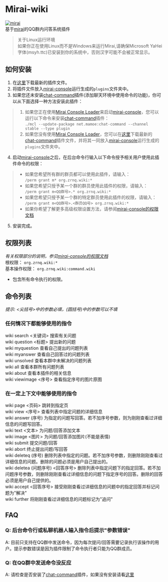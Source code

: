 # Mirai-wiki
[![mirai](https://img.shields.io/badge/mirai-v2.7.0-brightgreen)](https://github.com/mamoe/mirai )  
基于[mirai](https://github.com/mamoe/mirai )的QQ群内问答系统插件  

> 关于Linux运行环境  
> 如果你正在使用Linux而不是Windows来运行Mirai,请确保Microsoft YaHei字体(msyh.ttc)已安装到你的系统中，否则汉字可能不会被正常显示。  

## 如何安装
1. 在[这里](https://github.com/Under-estimate/Mirai-wiki/releases/ )下载最新的插件文件。
2. 将插件文件放入[mirai-console](https://github.com/mamoe/mirai-console )运行生成的`plugins`文件夹中。
3. 如果您还未安装[chat-command](https://github.com/project-mirai/chat-command )插件(添加聊天环境中使用命令的功能)，你可以从下面选择一种方法安装此插件：
> 1. 如果您正在使用[Mirai Console Loader](https://github.com/iTXTech/mirai-console-loader )来启动[mirai-console](https://github.com/mamoe/mirai-console )，您可以运行以下命令来安装[chat-command](https://github.com/project-mirai/chat-command )插件：  
> `./mcl --update-package net.mamoe:chat-command --channel stable --type plugin`
> 2. 如果您没有使用[Mirai Console Loader](https://github.com/iTXTech/mirai-console-loader )，您可以在[这里](https://github.com/project-mirai/chat-command/releases )下载最新的[chat-command](https://github.com/project-mirai/chat-command )插件文件，并将其一同放入[mirai-console](https://github.com/mamoe/mirai-console )运行生成的`plugins`文件夹中。
4. 启动[mirai-console](https://github.com/mamoe/mirai-console )之后，在后台命令行输入以下命令授予相关用户使用此插件命令的权限：
> - 如果您希望所有群的群员都可以使用此插件，请输入：  
> `/perm grant m* org.zrnq.wiki:*`  
> - 如果您希望只授予某一个群的群员使用此插件的权限，请输入：  
> `/perm grant m<QQ群号>.* org.zrnq.wiki:*`
> - 如果您希望只授予某一个群的特定群员使用此插件的权限，请输入：  
> `/perm grant m<QQ群号>.<群员QQ号> org.zrnq.wiki:*`
> - 如果你希望了解更多高级权限设置方法，请参阅[mirai-console的权限文档](https://github.com/mamoe/mirai-console/blob/master/docs/Permissions.md )
5. 安装完成。
## 权限列表
*有关权限部分的说明，参见[mirai-console的权限文档](https://github.com/mamoe/mirai-console/blob/master/docs/Permissions.md )*  
根权限： `org.zrnq.wiki:*`  
基本操作权限： `org.zrnq.wiki:command.wiki`
- 包含所有命令执行的权限。
## 命令列表
*提示: <尖括号>中的参数必填，(圆括号)中的参数可以不填*
### 任何情况下都能够使用的指令
wiki search <关键词> 搜索有关问题  
wiki question <标题> 提出新的问题  
wiki myquestion 查看自己提出的问题列表  
wiki myanswer 查看自己回答过的问题列表  
wiki unsolved 查看本群中未解决的问题列表  
wiki all 查看本群所有问题列表  
wiki about 查看本插件的相关信息  
wiki viewimage <序号> 查看指定序号的图片原图
### 在一定上下文中能够使用的指令
wiki page <页码> 跳转到指定页  
wiki view <序号> 查看列表中指定问题的详细信息  
wiki answer (序号) 为指定的问题写回答。若不加序号参数，则为刚刚查看过详细信息的问题写回答。  
wiki text <文本> 为问题/回答添加文本  
wiki image <图片> 为问题/回答添加图片(不能是表情)  
wiki submit 提交问题/回答  
wiki abort 终止提出问题/写回答  
wiki deleteq (序号) 删除列表中指定的问题。若不加序号参数，则删除刚刚查看过详细信息的问题。删除的问题必须是用户自己提出的。  
wiki deletea (问题序号) <回答序号> 删除列表中指定问题下的指定回答。若不加问题序号参数，则删除刚刚查看过详细信息的问题下指定序号的回答。删除的回答必须是用户自己提供的。  
wiki accept <回答序号> 接受刚刚查看过详细信息的问题中的指定回答并标记问题为"解决"  
wiki further 将刚刚查看过详细信息的问题标记为"追问"  

## FAQ
### Q: 后台命令行或私聊机器人输入指令后提示"参数错误"
A: 目前只支持在QQ群中发送命令，因为每次提问/回答需要记录执行该操作的用户。提示参数错误是因为插件限制了命令执行者只能为QQ群成员。
### Q: 在QQ群中发送命令没反应
A: 请检查是否安装了[chat-command](https://github.com/project-mirai/chat-command )插件，如果没有安装请看[这里](#如何安装 )
